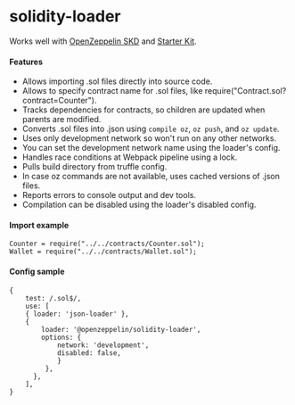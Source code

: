 # solidity-loader

Works well with [OpenZeppelin SKD](https://openzeppelin.com/sdk/) and [Starter Kit](https://openzeppelin.com/start/).

#### Features

- Allows importing .sol files directly into source code.
- Allows to specify contract name for .sol files, like require("Contract.sol?contract=Counter").
- Tracks dependencies for contracts, so children are updated when parents are modified.
- Converts .sol files into .json using `compile oz`, `oz push`, and `oz update`.
- Uses only development network so won't run on any other networks.
- You can set the development network name using the loader's config.
- Handles race conditions at Webpack pipeline using a lock.
- Pulls build directory from truffle config.
- In case oz commands are not available, uses cached versions of .json files.
- Reports errors to console output and dev tools.
- Compilation can be disabled using the loader's disabled config.

#### Import example

```
Counter = require("../../contracts/Counter.sol");
Wallet = require("../../contracts/Wallet.sol");
```

#### Config sample

```
{
    test: /.sol$/,
    use: [
    { loader: 'json-loader' },
    {
        loader: '@openzeppelin/solidity-loader',
        options: {
            network: 'development',
            disabled: false,
            }
         },
      },
    ],
}
```
